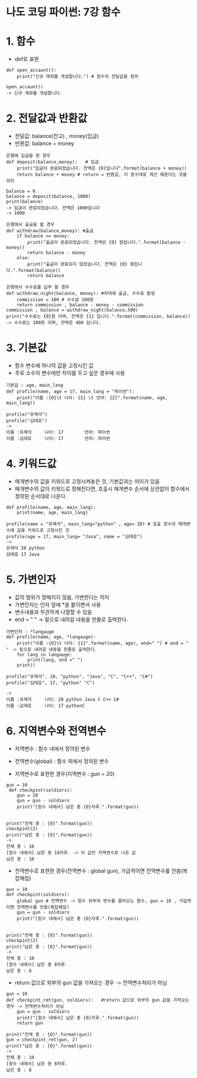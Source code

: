 # 나도 코딩 파이썬: 7강  함수

# 1. 함수
- def로 표현 
```
def open_accaunt():
    print("신규 계좌를 개설합니다.") # 함수의 전달값을 정의
    
open_accaunt()
-> 신규 계좌를 개설합니다.
```

# 2. 전달값과 반환값
- 전달값: balance(잔고) , money(입금)
- 반환값: balance + money 
```
은행에 입금을 한 경우
def deposit(balance,money):   # 입금
    print("입금이 완료되었습니다. 잔액은 {0}입니다".format(balance + money))
    return balance + money # return = 반환값, 이 함수대로 계산 해준다는 것을 의미

balance = 0
balance = deposit(balance, 1000)
print(balance)
-> 입금이 완료되었습니다. 잔액은 1000입니다
-> 1000
```

```
은행에서 출금을 할 경우
def withdraw(balance,money): #출금
    if balance >= money:
        print("출금이 완료되었습니다. 잔액은 {0} 원입니다.".format(balance - money))
        return balance - money
    else:
        print("출금이 완료되지 않았습니다. 잔액은 {0} 원입니다.".format(balance))
        return balance
```

```
은행에서 수수료를 납부 할 경우
def withdraw_night(balance, money): #저녁에 출금, 수수료 발생
    commission = 100 # 수수료 100원
    return commission , balance - money - commission
commission , balance = withdraw_night(balance,500)
print("수수료는 {0}원 이며, 잔액은 {1} 입니다.".format(commission, balance))
-> 수수료는 100원 이며, 잔액은 400 입니다.
```

# 3. 기본값 
- 함수 변수에 하나의 값을 고정시킨 값
- 주로 소수의 변수에만 차이를 두고 싶은 경우에 사용

```
기본값 : age, main_lang
def profile(name, age = 17, main_lang = "파이썬"):
    print("이름 :{0}\t 나이: {1} \t 언어: {2}".format(name, age, main_lang))

profile("유재석")
profile("김태호")
-> 
이름 :유재석     나이: 17        언어: 파이썬
이름 :김태호     나이: 17        언어: 파이썬
```

# 4. 키워드값 
- 매개변수의 값을 키워드로 고정시켜놓은 것, 기본값과는 차이가 있음
- 매개변수의 값이 키워드로 정해진다면, 호출시 매개변수 순서에 상관없이 함수에서 정의된 순서대로 나온다.

```
def profile(name, age, main_lang):
    print(name, age, main_lang)

profile(name = "유재석", main_lang="python" , age= 20) # 호출 함수의 매개변수에 값을 키워드로 고정시킨 것
profile(age = 17, main_lang= "Java", name = "김태호")
-> 
유재석 20 python
김태호 17 Java
```

# 5. 가변인자
-  값의 범위가 정해지지 않음, 가변한다는 의미
- 가변인자는 인자 앞에 *을 붙이변서 사용
- 변수내용과 무관하게 나열할 수 있음
- end = " " -> 밑으로 내려갈 내용을 한줄로 출력한다.

```
가변인자 : *langauge
def profile(name, age, *langauge):
    print("이름 :{0}\t 나이: {1}".format(name, age), end=" ") # end = " " -> 밑으로 내려갈 내용을 한줄로 출력한다.
    for lang in langauge:
        print(lang, end =" ")
    print()
    
profile("유재석", 20, "python", "Java", "C", "C++", "C#")
profile("김태호", 17, "python" "C")

-> 
이름 :유재석     나이: 20 python Java C C++ C# 
이름 :김태호     나이: 17 pythonC
```

# 6. 지역변수와 전역변수
- 지역변수 : 함수 내에서 정의된 변수
- 전역변수(global) : 함수 외에서 정의된 변수

- 지역변수로 표현한 경우(지역변수 : gun = 20)
```
gun = 10
 def checkpint(soldiers):
    gun = 20 
    gun = gun - soldiers
    print("[함수 내에서] 남은 총 {0}자루.".format(gun))


print("전체 총 : {0}".format(gun))
checkpint(2)
print("남은 총 : {0}".format(gun))
->
전체 총 : 10
[함수 내에서] 남은 총 18자루. -> 이 값만 지역변수로 나온 값
남은 총 : 10
```

- 전역변수로 표현한 경우(전역변수 : global gun), 가급적이면 전역변수를 안씀(복잡해짐)
```
gun = 10
def checkpint(soldiers):
    global gun # 전역변수 -> 함수 외부의 변수를 끌어오는 함수, gun = 10 , 가급적이면 전역변수를 안씀(복잡해짐)
    gun = gun - soldiers
    print("[함수 내에서] 남은 총 {0}자루.".format(gun))


print("전체 총 : {0}".format(gun))
checkpint(2)
print("남은 총 : {0}".format(gun))
->
전체 총 : 10
[함수 내에서] 남은 총 8자루.
남은 총 : 8
```

- return 값으로 외부의 gun 값을 가져오는 경우 -> 전역변수처리가 아님
```
gun = 10
def checkpint_ret(gun, soldiers):   #return 값으로 외부의 gun 값을 가져오는 경우 -> 전역변수처리가 아님
    gun = gun - soldiers
    print("[함수 내에서] 남은 총 {0}자루.".format(gun))
    return gun

print("전체 총 : {0}".format(gun))
gun = checkpint_ret(gun, 2)
print("남은 총 : {0}".format(gun))
->
전체 총 : 10
[함수 내에서] 남은 총 8자루.
남은 총 : 8
```



